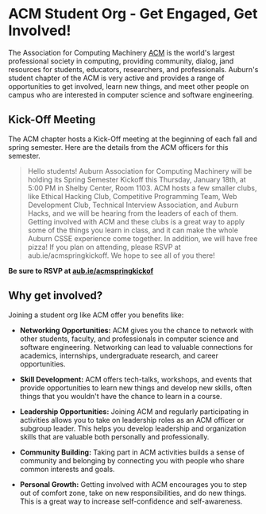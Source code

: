 # ACM Student Org - Get Engaged, Get Involved!

The Association for Computing Machinery [ACM](https://www.acm.org/) is the
world's largest professional society in computing, providing community, dialog,
jand resources for students, educators, researchers, and professionals. Auburn's
student chapter of the ACM is very active and provides a range of opportunities
to get involved, learn new things, and meet other people on campus who are
interested in computer science and software engineering. 

## Kick-Off Meeting

The ACM chapter hosts a Kick-Off meeting at the beginning of each fall and spring semester. Here are the details from the ACM officers for this semester.

> Hello students! Auburn Association for Computing Machinery will be holding its Spring Semester Kickoff this Thursday, January 18th, at 5:00 PM in Shelby Center, Room 1103. ACM hosts a few smaller clubs, like Ethical Hacking Club, Competitive Programming Team, Web Development Club, Technical Interview Association, and Auburn Hacks, and we will be hearing from the leaders of each of them. Getting involved with ACM and these clubs is a great way to apply some of the things you learn in class, and it can make the whole Auburn CSSE experience come together. In addition, we will have free pizza! If you plan on attending, please RSVP at aub.ie/acmspringkickoff. We hope to see all of you there!

**Be sure to RSVP at [aub.ie/acmspringkickof](https://aub.ie/acmspringkickoff)**

## Why get involved?

Joining a student org like ACM offer you benefits like:

- **Networking Opportunities:** ACM gives you the chance to network with other
students, faculty, and professionals in computer science and software
engineering. Networking can lead to valuable connections for academics,
internships, undergraduate research, and career opportunities.

- **Skill Development:** ACM offers tech-talks, workshops, and events that
provide opportunities to learn new things and develop new skills, often things
that you wouldn't have the chance to learn in a course.

- **Leadership Opportunities:** Joining ACM and regularly participating in
activities allows you to take on leadership roles as an ACM officer or subgroup
leader. This helps you develop leadership and organization skills that are
valuable both personally and professionally.

- **Community Building:** Taking part in ACM activities builds a sense of
community and belonging by connecting you with people who share common
interests and goals.

- **Personal Growth:** Getting involved with ACM encourages you to step out of
comfort zone, take on new responsibilities, and do new things. This is a great
way to increase self-confidence and self-awareness.

